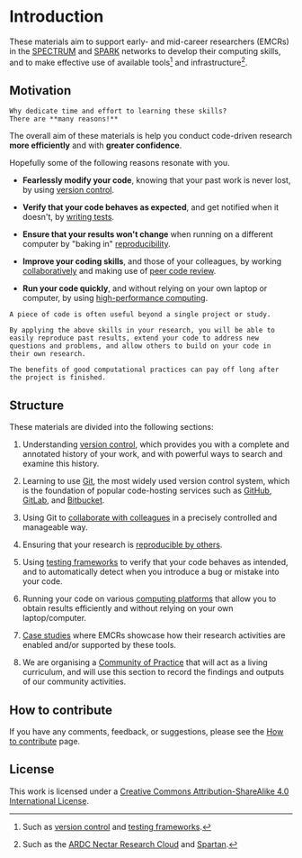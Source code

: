 # Introduction

These materials aim to support
early- and mid-career researchers (EMCRs) in the
[SPECTRUM](https://www.spectrum.edu.au/) and [SPARK](https://www.spark.edu.au/) networks to develop their computing skills, and to make effective use of available tools[^tools] and infrastructure[^infra].

## Motivation

```admonish question
Why dedicate time and effort to learning these skills?
There are **many reasons!**
```

The overall aim of these materials is help you conduct code-driven research **more efficiently** and with **greater confidence**.

Hopefully some of the following reasons resonate with you.

- **Fearlessly modify your code**, knowing that your past work is never lost, by using [version control](./version-control/).

- **Verify that your code behaves as expected**, and get notified when it doesn't, by [writing tests](./testing/).

- **Ensure that your results won't change** when running on a different computer by "baking in" [reproducibility](./reproducibility/).

- **Improve your coding skills**, and those of your colleagues, by working [collaboratively](./collaborating/) and making use of [peer code review](./collaborating/peer-code-review.md).

- **Run your code quickly**, and without relying on your own laptop or computer, by using [high-performance computing](./high-performance-computing/).

```admonish tip title="Foundations of effective research"
A piece of code is often useful beyond a single project or study.

By applying the above skills in your research, you will be able to easily reproduce past results, extend your code to address new questions and problems, and allow others to build on your code in their own research.

The benefits of good computational practices can pay off long after the project is finished.
```

## Structure

These materials are divided into the following sections:

1. Understanding [version control](./version-control/), which provides you with a complete and annotated history of your work, and with powerful ways to search and examine this history.

2. Learning to use [Git](./using-git/), the most widely used version control system, which is the foundation of popular code-hosting services such as [GitHub](https://github.com/), [GitLab](https://gitlab.com/public), and [Bitbucket](https://bitbucket.org/).

3. Using Git to [collaborate with colleagues](./collaborating/) in a precisely controlled and manageable way.

4. Ensuring that your research is [reproducible by others](./reproducibility/).

5. Using [testing frameworks](./testing/) to verify that your code behaves as intended, and to automatically detect when you introduce a bug or mistake into your code.

6. Running your code on various [computing platforms]() that allow you to obtain results efficiently and without relying on your own laptop/computer.

7. [Case studies](./case-studies/) where EMCRs showcase how their research activities are enabled and/or supported by these tools.

8. We are organising a [Community of Practice](./community/) that will act as a living curriculum, and will use this section to record the findings and outputs of our community activities.

## How to contribute

If you have any comments, feedback, or suggestions, please see the [How to contribute](how-to-contribute.md) page.

## License

This work is licensed under a [Creative Commons Attribution-ShareAlike 4.0 International License](http://creativecommons.org/licenses/by-sa/4.0/).

<!-- NOTE: cannot link to README.md outside of SUMMARY.md
     https://github.com/rust-lang/mdBook/issues/984 -->
[^tools]: Such as [version control](./version-control/) and [testing frameworks](./testing/).

[^infra]: Such as the [ARDC Nectar Research Cloud][nectar] and [Spartan].

[nectar]: https://ardc.edu.au/services/nectar-research-cloud/
[Spartan]: https://dashboard.hpc.unimelb.edu.au/
